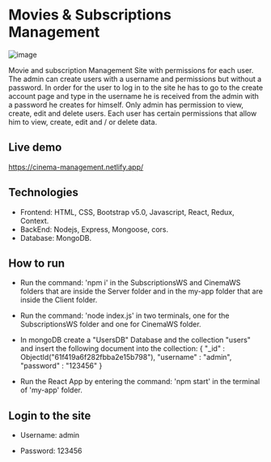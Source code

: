 
# Movies & Subscriptions Management

![image](https://user-images.githubusercontent.com/93710408/157208516-89070fc9-aa0d-4e4b-aae9-7399e7079a41.png)

Movie and subscription Management Site with permissions for each user.
The admin can create users with a username and permissions but without a password.
In order for the user to log in to the site he has to go to the create account page 
and type in the username he is received from the admin with a password he creates for himself.
Only admin has permission to view, create, edit and delete users.
Each user has certain permissions that allow him to view, create, edit and / or delete data.

## Live demo

https://cinema-management.netlify.app/

## Technologies

*	Frontend: HTML, CSS, Bootstrap v5.0, Javascript, React, Redux, Context.
*	BackEnd: Nodejs, Express, Mongoose, cors.
*	Database: MongoDB.

## How to run

* Run the command: 'npm i' in the SubscriptionsWS and CinemaWS folders that are inside the Server folder
  and in the my-app folder that are inside the Client folder.
  
* Run the command: 'node index.js' in two terminals, one for the SubscriptionsWS folder and one for CinemaWS folder.

* In mongoDB create a "UsersDB" Database and the collection "users" 
  and insert the following document into the collection: { "_id" : ObjectId("61f419a6f282fbba2e15b798"), "username" : "admin", "password" : "123456" }

* Run the React App by entering the command: 'npm start' in the terminal of 'my-app' folder.

## Login to the site

* Username: admin

* Password: 123456
